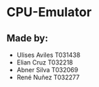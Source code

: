 # CPU-Emulator #
## Made by: ##
* Ulises Aviles T031438
* Elian Cruz T032218
* Abner Silva T032069
* René Nuñez T032277
